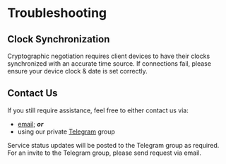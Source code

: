 # Troubleshooting

## Clock Synchronization

Cryptographic negotiation requires client devices to have their clocks synchronized with an accurate time source.  If connections fail, please ensure your device clock & date is set correctly.

## Contact Us

If you still require assistance, feel free to either contact us via: 

* [email](mailto:6hwn6vdhmw@privaterelay.appleid.com); ***or*** 
* using our private [Telegram](https://telegram.org) group

Service status updates will be posted to the Telegram group as required.  For an invite to the Telegram group, please send request via email.